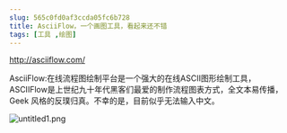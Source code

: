 ```yaml
---
slug: 565c0fd0af3ccda05fc6b728
title: AsciiFlow，一个画图工具，看起来还不错
tags: [工具 ,绘图]
---
```


http://asciiflow.com/

AsciiFlow:在线流程图绘制平台是一个强大的在线ASCII图形绘制工具，ASCIIFlow是上世纪九十年代黑客们最爱的制作流程图表方式，全文本易传播，Geek 风格的反璞归真。不幸的是，目前似乎无法输入中文。

 ![untitled1.png](https://static.gaoqixhb.com/FlFsKsKqiepEavL6fNj45I059r0W)
